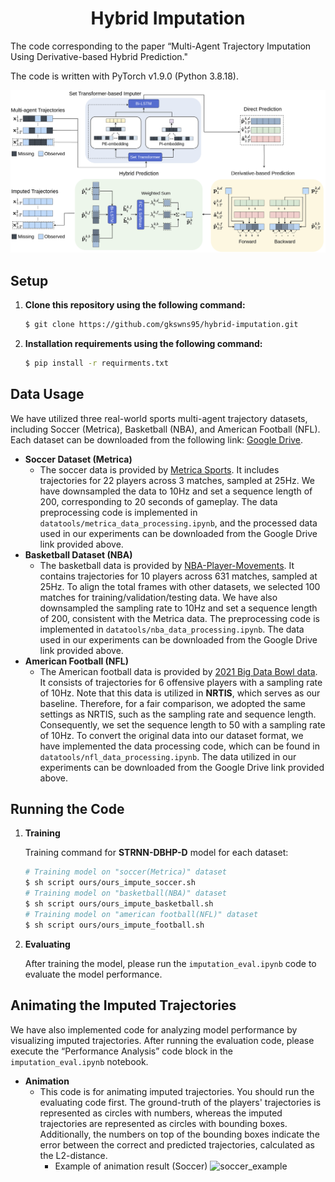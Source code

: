 <div align="center">
	<h1>
		Hybrid Imputation
	</h1>
</div>
The code corresponding to the paper “Multi-Agent Trajectory Imputation Using Derivative-based Hybrid Prediction." 

The code is written with PyTorch v1.9.0 (Python 3.8.18).

![overview](images/overview.png)<br>

## Setup
1. **Clone this repository using the following command:**
    
    ```bash
    $ git clone https://github.com/gkswns95/hybrid-imputation.git
    ```
2. **Installation requirements using the following command:**

    ```bash
    $ pip install -r requirments.txt
    ```
## Data Usage
We have utilized three real-world sports multi-agent trajectory datasets, including Soccer (Metrica), Basketball (NBA), and American Football (NFL). Each dataset can be downloaded from the following link: [Google Drive](https://drive.google.com/drive/u/0/folders/1QzaSsOVq4bccs90UjCS0-TJwvgxjErZn).

- **Soccer Dataset (Metrica)**
    - The soccer data is provided by [Metrica Sports](https://metrica-sports.com). It includes trajectories for 22 players across 3 matches, sampled at 25Hz. We have downsampled the data to 10Hz and set a sequence length of 200, corresponding to 20 seconds of gameplay. The data preprocessing code is implemented in `datatools/metrica_data_processing.ipynb`, and the processed data used in our experiments can be downloaded from the Google Drive link provided above.
- **Basketball Dataset (NBA)**
    - The basketball data is provided by [NBA-Player-Movements](https://metrica-sports.com). It contains trajectories for 10 players across 631 matches, sampled at 25Hz. To align the total frames with other datasets, we selected 100 matches for training/validation/testing data. We have also downsampled the sampling rate to 10Hz and set a sequence length of 200, consistent with the Metrica data. The preprocessing code is implemented in `datatools/nba_data_processing.ipynb`. The data used in our experiments can be downloaded from the Google Drive link provided above.
- **American Football (NFL)**
    - The American football data is provided by [2021 Big Data Bowl data](https://metrica-sports.com). It consists of trajectories for 6 offensive players with a sampling rate of 10Hz. Note that this data is utilized in **NRTIS**, which serves as our baseline. Therefore, for a fair comparison, we adopted the same settings as NRTIS, such as the sampling rate and sequence length. Consequently, we set the sequence length to 50 with a sampling rate of 10Hz. To convert the original data into our dataset format, we have implemented the data processing code, which can be found in `datatools/nfl_data_processing.ipynb`. The data utilized in our experiments can be downloaded from the Google Drive link provided above.

## Running the Code
1. **Training**
    
    Training command for **STRNN-DBHP-D** model for each dataset:
    
    ```bash
    # Training model on "soccer(Metrica)" dataset
    $ sh script ours/ours_impute_soccer.sh
    # Training model on "basketball(NBA)" dataset
    $ sh script ours/ours_impute_basketball.sh
    # Training model on "american football(NFL)" dataset
    $ sh script ours/ours_impute_football.sh
    ```
    
2. **Evaluating**
    
    After training the model, please run the `imputation_eval.ipynb` code to evaluate the model performance.

## Animating the Imputed Trajectories
We have also implemented code for analyzing model performance by visualizing imputed trajectories. After running the evaluation code, please execute the “Performance Analysis” code block in the `imputation_eval.ipynb` notebook.

- **Animation**
    - This code is for animating imputed trajectories. You should run the evaluating code first. The ground-truth of the players' trajectories is represented as circles with numbers, whereas the imputed trajectories are represented as circles with bounding boxes. Additionally, the numbers on top of the bounding boxes indicate the error between the correct and predicted trajectories, calculated as the L2-distance.
      - Example of animation result (Soccer)
      	![soccer_example](examples/soccer_example.gif)<br>

